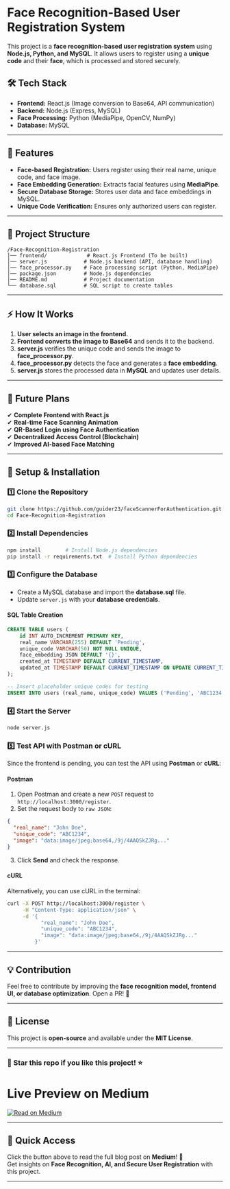 # Face Recognition-Based User Registration System

This project is a **face recognition-based user registration system** using **Node.js, Python, and MySQL**. It allows users to register using a **unique code** and their **face**, which is processed and stored securely.

## 🛠 Tech Stack
- **Frontend:** React.js (Image conversion to Base64, API communication)
- **Backend:** Node.js (Express, MySQL)
- **Face Processing:** Python (MediaPipe, OpenCV, NumPy)
- **Database:** MySQL

---

## 📌 Features
- **Face-based Registration:** Users register using their real name, unique code, and face image.
- **Face Embedding Generation:** Extracts facial features using **MediaPipe**.
- **Secure Database Storage:** Stores user data and face embeddings in MySQL.
- **Unique Code Verification:** Ensures only authorized users can register.

---

## 📂 Project Structure
```
/Face-Recognition-Registration
│── frontend/             # React.js Frontend (To be built)
│── server.js            # Node.js backend (API, database handling)
│── face_processor.py    # Face processing script (Python, MediaPipe)
│── package.json         # Node.js dependencies
│── README.md            # Project documentation
└── database.sql         # SQL script to create tables
```

---

## ⚡ How It Works
1. **User selects an image in the frontend.**
2. **Frontend converts the image to Base64** and sends it to the backend.
3. **server.js** verifies the unique code and sends the image to **face_processor.py**.
4. **face_processor.py** detects the face and generates a **face embedding**.
5. **server.js** stores the processed data in **MySQL** and updates user details.

---

## 🚀 Future Plans
✔ **Complete Frontend with React.js**  
✔ **Real-time Face Scanning Animation**  
✔ **QR-Based Login using Face Authentication**  
✔ **Decentralized Access Control (Blockchain)**  
✔ **Improved AI-based Face Matching**  

---

## 🐜 Setup & Installation
### **1️⃣ Clone the Repository**
```sh
git clone https://github.com/guider23/faceScannerForAuthentication.git
cd Face-Recognition-Registration
```

### **2️⃣ Install Dependencies**
```sh
npm install        # Install Node.js dependencies
pip install -r requirements.txt  # Install Python dependencies
```

### **3️⃣ Configure the Database**
- Create a MySQL database and import the **database.sql** file.
- Update `server.js` with your **database credentials**.

#### **SQL Table Creation**
```sql
CREATE TABLE users (
    id INT AUTO_INCREMENT PRIMARY KEY,
    real_name VARCHAR(255) DEFAULT 'Pending',
    unique_code VARCHAR(50) NOT NULL UNIQUE,
    face_embedding JSON DEFAULT '{}',
    created_at TIMESTAMP DEFAULT CURRENT_TIMESTAMP,
    updated_at TIMESTAMP DEFAULT CURRENT_TIMESTAMP ON UPDATE CURRENT_TIMESTAMP
);

-- Insert placeholder unique codes for testing
INSERT INTO users (real_name, unique_code) VALUES ('Pending', 'ABC1234'), ('Pending', 'DEF5678'), ('Pending', 'GHI9101');
```

### **4️⃣ Start the Server**
```sh
node server.js
```

### **5️⃣ Test API with Postman or cURL**
Since the frontend is pending, you can test the API using **Postman** or **cURL**:

#### **Postman**
1. Open Postman and create a new `POST` request to `http://localhost:3000/register`.
2. Set the request body to `raw JSON`:
```json
{
  "real_name": "John Doe",
  "unique_code": "ABC1234",
  "image": "data:image/jpeg;base64,/9j/4AAQSkZJRg..."
}
```
3. Click **Send** and check the response.

#### **cURL**
Alternatively, you can use cURL in the terminal:
```sh
curl -X POST http://localhost:3000/register \
     -H "Content-Type: application/json" \
     -d '{
           "real_name": "John Doe",
           "unique_code": "ABC1234",
           "image": "data:image/jpeg;base64,/9j/4AAQSkZJRg..."
         }'
```

---

## 💡 Contribution
Feel free to contribute by improving the **face recognition model, frontend UI, or database optimization**. Open a PR! 🚀

---

## 📝 License
This project is **open-source** and available under the **MIT License**.

---

### 🌟 Star this repo if you like this project! ⭐


# Live Preview on Medium  

[![Read on Medium](https://img.shields.io/badge/📖%20Read%20on%20Medium-black?style=for-the-badge&logo=medium)](https://medium.com/@yourusername/face-recognition-based-user-registration-system-xyz123)

---

## 🔗 Quick Access  
Click the button above to read the full blog post on **Medium**! 🚀  
Get insights on **Face Recognition, AI, and Secure User Registration** with this project.

---
